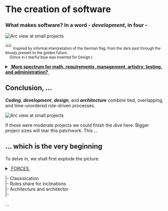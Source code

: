 # The creation of software

### **What makes software?** In a word - _development_, in four - 

<picture>
  <img alt="Arc view at small projects" src="https://github.com/Kyriosity/read-write/blob/main/README+/pencraft/README+/_rsc/_img/darkCode2arcGold.jpg">
</picture>

<sup>:de:</sup> <sub>Inspired by informal interpretation of the German flag: from the dark past through the bloody present to the golden future.\
&nbsp;&nbsp;&nbsp;&nbsp;(Since `4>3` tearful blue was inserted for Design.)</sub>

<details>
<summary><ins>&nbsp;<b>More spectrum for math, requirements, management, artistry, testing, and administration?</b>&nbsp;</ins></summary>  
&nbsp;
  
These are **external** - optional and not, minor to strong, constructive and devastating (also neutral) - forces.

Which, culturally speaking, mix, tint, blur, or shade (if not wash off) the four paints. 

</details>

## Conclusion, ...

**_Coding_**, **_development_**, **_design_**, and **_architecture_** combine tied, overlapping, and time-unordered role-driven processes. 

<picture>
  <img alt="Arc view at small projects" src="https://github.com/Kyriosity/read-write/blob/main/README+/pencraft/README+/_rsc/_img/C-D-D-A_smallPrj.jpg">
</picture>

If these were moderate projects we could finish the dive here. Bigger project sizes will tear this patchwork. This ...

## ...  which is the very beginning

To delve in, we shall first explode the picture.

<details>
  <summary><ins>&nbsp;FORCES&nbsp;</ins></summary
  
    EFFERENT (CentriFugal)
              Sep of Converns(Roles)
        HOLDING:
            Commu
           Continuity

IMPEDANCE: DESIGN vs. REALIZATION
  
</details>

|- Classisication\
|- Roles share for inclinations\
|- Architecture and architector\
|- 

...
